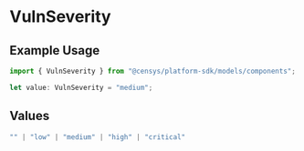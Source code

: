 # VulnSeverity

## Example Usage

```typescript
import { VulnSeverity } from "@censys/platform-sdk/models/components";

let value: VulnSeverity = "medium";
```

## Values

```typescript
"" | "low" | "medium" | "high" | "critical"
```